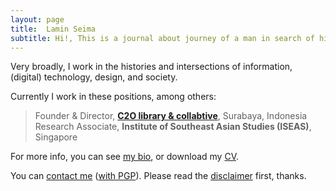 ```yaml
---
layout: page
title:  Lamin Seima
subtitle: Hi!, This is a journal about journey of a man in search of himself which inscribes by Ryo Firmananda 
---
```


Very broadly, I work in the histories and intersections of information, (digital) technology, design, and society.

Currently I work in these positions, among others:   
> Founder &amp; Director, [**C2O library &amp; collabtive**](https://c2o-library.net), Surabaya, Indonesia   
> Research Associate, **Institute of Southeast Asian Studies (ISEAS)**, Singapore

For more info, you can see [my bio](https://kathleenazali.c2o-library.net/about/), or download my [CV](http://kathleenazali.c2o-library.net/wp-content/uploads/2013/03/CV-KathleenAzali.pdf). 

You can [contact me](https://kathleenazali.github.io/contact/) ([with PGP](https://kathleenazali.github.io/pgp/)). Please read the [disclaimer](https://kathleenazali.c2o-library.net/disclaimer/) first, thanks. 
